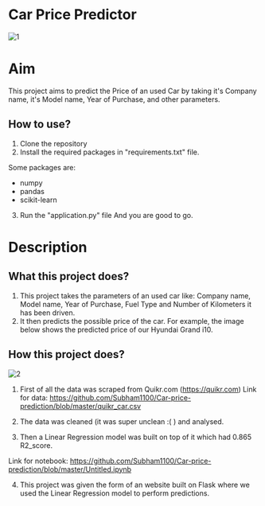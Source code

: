 # Car Price Predictor

![1](https://github.com/Subham1100/Car-price-prediction/assets/100254554/a6d288a6-0a93-4a85-9f5d-c9e68fb1331f)

# Aim

This project aims to predict the Price of an used Car by taking it's Company name, it's Model name, Year of Purchase, and other parameters.

## How to use?

1. Clone the repository
2. Install the required packages in "requirements.txt" file.

Some packages are:

- numpy
- pandas
- scikit-learn

3. Run the "application.py" file
   And you are good to go.

# Description

## What this project does?

1. This project takes the parameters of an used car like: Company name, Model name, Year of Purchase, Fuel Type and Number of Kilometers it has been driven.
2. It then predicts the possible price of the car. For example, the image below shows the predicted price of our Hyundai Grand i10.

## How this project does?

![2](https://github.com/Subham1100/Car-price-prediction/assets/100254554/e7f34350-8988-473c-a84b-490c678c3198)

1. First of all the data was scraped from Quikr.com (https://quikr.com)
   Link for data: https://github.com/Subham1100/Car-price-prediction/blob/master/quikr_car.csv

2. The data was cleaned (it was super unclean :( ) and analysed.

3. Then a Linear Regression model was built on top of it which had 0.865 R2_score.

Link for notebook: https://github.com/Subham1100/Car-price-prediction/blob/master/Untitled.ipynb

4. This project was given the form of an website built on Flask where we used the Linear Regression model to perform predictions.
